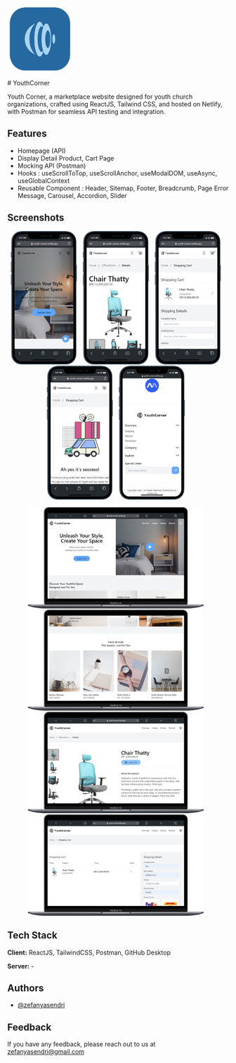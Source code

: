 <p align="left">
    <img src="https://github.com/zefanyasendri/youthcorner-rfd/blob/main/public/images/screenshot/logoYC.png" alt="Logo" width="150" height="150">
</p>
# YouthCorner

Youth Corner, a marketplace website designed for youth church organizations, crafted using ReactJS, Tailwind CSS, and hosted on Netlify, with Postman for seamless API testing and integration.
## Features

- Homepage (API)
- Display Detail Product, Cart Page
- Mocking API (Postman)
- Hooks : useScrollToTop, useScrollAnchor, useModalDOM, useAsync, useGlobalContext
- Reusable Component : Header, Sitemap, Footer, Breadcrumb, Page Error Message, Carousel, Accordion, Slider


## Screenshots

<p align="center">
  <img src="https://github.com/zefanyasendri/youthcorner-rfd/blob/main/public/images/screenshot/mobile.png" alt="" style="margin-right: 10px;" width="150">
  <img src="https://github.com/zefanyasendri/youthcorner-rfd/blob/main/public/images/screenshot/detail%204.png" alt="" style="margin-right: 10px;" width="150">
  <img src="https://github.com/zefanyasendri/youthcorner-rfd/blob/main/public/images/screenshot/cart%202.png" alt="" style="margin-right: 10px;" width="150">
  <img src="https://github.com/zefanyasendri/youthcorner-rfd/blob/main/public/images/screenshot/success%202.png" alt="" style="margin-right: 10px;" width="150">
  <img src="https://github.com/zefanyasendri/youthcorner-rfd/blob/main/public/images/screenshot/footer.png" alt="" style="margin-right: 10px;" width="150">
</p>

<p align="center">
  <img src="https://github.com/zefanyasendri/youthcorner-rfd/blob/main/public/images/screenshot/home%203.png" alt="" style="margin-right: 10px;" width="400">
  <img src="https://github.com/zefanyasendri/youthcorner-rfd/blob/main/public/images/screenshot/carousel%20api%204.png" alt="" style="margin-right: 10px;" width="400">
  <img src="https://github.com/zefanyasendri/youthcorner-rfd/blob/main/public/images/screenshot/detail%205.png" alt="" style="margin-right: 10px;" width="400">
  <img src="https://github.com/zefanyasendri/youthcorner-rfd/blob/main/public/images/screenshot/cart%204.png" alt="" style="margin-right: 10px;" width="400">
</p>


## Tech Stack

**Client:** ReactJS, TailwindCSS, Postman, GitHub Desktop

**Server:** -


## Authors

- [@zefanyasendri](https://github.com/zefanyasendri)


## Feedback

If you have any feedback, please reach out to us at zefanyasendri@gmail.com

